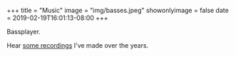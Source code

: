 +++
title = "Music"
image = "img/basses.jpeg"
showonlyimage = false
date = 2019-02-19T16:01:13-08:00
+++

Bassplayer.

<!--more-->

Hear [some recordings](https://www.reverbnation.com/codystumpo) I've made over the years.